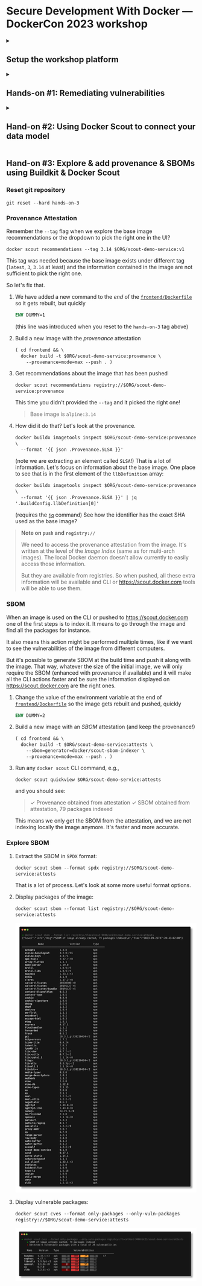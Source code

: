 # Secure Development With Docker &mdash; DockerCon 2023 workshop

<details><summary><h2>Setup the workshop platform</h2></summary>

### Requirements

- git
- Docker Desktop 4.24.0 or greater
- Docker Hub account `$ORG`

Docker Desktop must be configured to use containerd.  In Docker Desktop, go to
the Settings (⚙️ icon) &gt; Features in development and make sure the box next
to "Use containerd for pulling and storing images". If you changed the setting,
click the "Apply & Restart" button.

![Docker Desktop settings](./ss/desktop-containerd.png)

### Prerequisites

> *Conventions:*
> `$ORG` is the name of the Docker Hub account you will use.
> It can be a personal or a team one. Better if you have full ownership on it.

1. Clone the repository on your local machine
2. (optional) export `ORG` environment variable so you can more easily copy/paste commands

   ```console
   export ORG=<your organization namespace>
   ```
3. Configure organization for Docker Scout

   ```console
   docker scout config organization $ORG
   ```
4. Copy `env.dist` file to `.env`
5. Edit `.env` and set `NAMESPACE` to `$ORG`
6. Enroll your organization to Docker Scout

   ```console
   docker scout enroll $ORG
   ```
7. Checkout Hands-On #1

   ```console
   git checkout hands-on-1
   ```
8. Build demo images

   ```console
   docker compose --profile images build
   ```

   > This command will build two images we will explore.
   > To know more about how they are built look at
   > [`./docker-compose.yml`](./docker-compose.yml) and
   > [`./backend/Dockerfile`](./backend/Dockerfile) that
   > contains the build definitions.

   > In case of network issues, you can also build the following
   > image that is prebuilt and don't need extra dependencies.

   ```console
   docker compose --profile low_network build
   ```
</details>

<details><summary><h2>Hands-on #1: Remediating vulnerabilities</h2></summary>

### Reset git repository

```console
git reset --hard hands-on-1
```

### Base Image Fix (Docker Desktop)

1. Open Docker Desktop and select the image `$ORG/scout-demo-service:v1`

   ![](./ss/layer_view_scout-demo-service_v1.png)
2. Take the time to explore the different information displayed on this page

   - Image hierarchy, layers and the Images tab
   - Vulnerabilities
   - Packages

3. Select your base image and explore vulnerabilities specific to the base image.
   Then select "Recommendations for base image…" in the "Recommended fixes"
   dropdown in the upper right portion of the window.

   ![](./ss/select-base-image.png)

4. Select _Change base image_ and set the current image to 3.14

   ![](./ss/change-base-image.png)

5. Open [`frontend/Dockerfile`](./frontend/Dockerfile) in your favorite file editor
   and apply the "Tag is preferred tag" recommendation, i.e., change the `FROM` line to

   ```dockerfile
   FROM alpine:3.18
   ```

6. (optional) Update the tag to `v2` in [`docker-compose.yml`](./docker-compose.yml)
7. Rebuild the image

   ```console
   docker compose --profile scout-demo-service build
   ```
8. Open the image inside Desktop and see the impact of your change

   ![](./ss/layer_view_scout-demo-service_v2.png)

### Base Image Fix (Docker Scout CLI)

1. Run `docker scout cves` command against the image you just built:

   ```console
   docker scout cves $ORG/scout-demo-service:v1
   ```

   ![](./ss/scout-demo-service-v1-cves.png)
2. (optional) Explore the filters options from `docker scout cves` command
3. (optional) See vulnerable packages only

   ```console
   docker scout cves --format only-packages --only-vuln-packages $ORG/scout-demo-service:v1
   ```

   ![](./ss/scout-demo-service-v1-only-vuln-packages.png)

4. Explore base image recommendations using `docker scout recommendations`

   -> specify the tag upfront, like we selected it in Docker Desktop

   ```console
   docker scout recommendations --tag 3.14 $ORG/scout-demo-service:v1
   ```

   ![](./ss/scout-demo-service-v1-recommendations.png)

5. Apply the "Tag is preferred tag" recommendation to the [`frontend/Dockerfile`](./frontend/Dockerfile)
6. (optional) Update the tag to `v2` in [`docker-compose.yml`](./docker-compose.yml)
7. Rebuild the image

   ```console
   docker compose --profile scout-demo-service build
   ```
8. Run `docker scout cves` command against the image you just built and see the changes:

   ```console
   docker scout cves $ORG/scout-demo-service:v2
   ```

   ![](./ss/scout-demo-service-v2-cves.png)
9. Compare the two images to see the differences:

   ```console
   docker scout compare $ORG/scout-demo-service:v2 --to $ORG/scout-demo-service:v1
   ```

   ![](./ss/scout-demo-service-compare.png)

### Application Dependency Fix

1. Explore the still existing vulnerabilities: (Desktop or CLI)
   - find vulnerable package
   - find fix version
2. Update [`package.json`](./frontend/package.json) to upgrade the dependency
3. (optional) Update the tag to `v3` in [`docker-compose.yml`](./docker-compose.yml)
4. Rebuild the image
5. Explore the built image to see what changed
   - using Desktop
   - using CLI

### Extra Command

1. Get a quick overview of your image, including vulnerabilities and recommendations

   ```console
   docker scout quickview $ORG/scout-demo-service:v1
   ```

### Extra Image

Repeat the above steps for the `$ORG/scout-demo-service-back:v1` image (or any other image you have).

</details>

<details><summary><h2>Hand-on #2: Using Docker Scout to connect your data model</h2></summary>

### Reset git repository

```console
git reset --hard hands-on-2
```

### Registry - https://scout.docker.com Integration

#### Create repositories

Go to https://hub.docker.com and create repositories for the images you will push

- `$ORG/scout-demo-service`
- `$ORG/scout-demo-service-back`

#### Enable repositories for Docker Scout

_Option 1: Use Docker Scout Dashboard_

1. Go to https://scout.docker.com
2. Select your organization in the dropdown next to your user
3. Open the settings menu (⚙️ icon) and select _Repository settings_
4. Select the repository to enable and enable it

_Option 2: Docker Hub Integration using the CLI_

```console
docker scout repo enable $ORG/scout-demo-service
```

```console
docker scout repo enable $ORG/scout-demo-service-back
```

### Push images

1. Push an image to Hub

   ```console
   docker push $ORG/scout-demo-service:v1
   ```

2. Browse https://scout.docker.com and see your images (this might take up to a few minutes)

   ![](./ss/pushes_images.png)

### Analyze images

Reproduce the exploratory steps from _Hands-on #1_ on https://scout.docker.com.
Find vulnerabilities, package information and compare your images.

You can build and push the different versions of the images you previously built (with vulnerabilities or with fixes).
Or simply push the fixes you built in the first hands-on exercise.

```console
docker push $ORG/scout-demo-service:v3
```

### Record images to an environment

1. Record the image to an environment (adapt to your registry)

   ```console
   docker scout environment staging registry://$ORG/scout-demo-service:v1
   ```

   This will explicitly record the image that has been pushed to a registry, to the environment `staging`.

   ![](./ss/staging.png)

2. Investigate environment information from the CLI

   ```console
   docker scout environment
   ```

   ```console
   docker scout environment staging
   ```

3. Compare your fixed local image to the one recorded as part of the `staging` environment

   ```console
   docker scout compare local://$ORG/scout-demo-service:v3 --to-env staging
   ```

   ![](./ss/scout-demo-service-compare-staging.png)
4. Browse https://scout.docker.com

   - find images recorded to an environment
   - find vulnerabilities and packages in an environment
   - compare images between versions and/or environments

   ![](./ss/scout-demo-service-ui-compare.png)

5. Record `v3` to the staging environment

   ```console
   docker scout environment staging registry://$ORG/scout-demo-service:v3
   ```

6. Verify you have no vulnerabilities in `staging` at https://scout.docker.com &gt;
   Vulnerabilities and select the staging environment

7. Browse available integrations on https://scout.docker.com &gt;
   Settings (⚙️ icon) &gt; Integrations

</details>

## Hand-on #3: Explore & add provenance & SBOMs using Buildkit & Docker Scout

### Reset git repository

```console
git reset --hard hands-on-3
```

### Provenance Attestation

Remember the `--tag` flag when we explore the base image recommendations or the dropdown to pick
the right one in the UI?

```console
docker scout recommendations --tag 3.14 $ORG/scout-demo-service:v1
```

This tag was needed because the base image exists under different tag (`latest`, `3`, `3.14` at least)
and the information contained in the image are not sufficient to pick the right one.

So let's fix that.

1. We have added a new command to the _end_ of the [`frontend/Dockerfile`](frontend/Dockerfile)
   so it gets rebuilt, but quickly

   ```dockerfile
   ENV DUMMY=1
   ```

   (this line was introduced when you reset to the `hands-on-3` tag above)
2. Build a new image with the _provenance_ attestation

   ```console
   ( cd frontend && \
     docker build -t $ORG/scout-demo-service:provenance \
       --provenance=mode=max --push . )
   ```
3. Get recommendations about the image that has been pushed

   ```console
   docker scout recommendations registry://$ORG/scout-demo-service:provenance
   ```

   This time you didn't provided the `--tag` and it picked the right one!

   > Base image is `alpine:3.14`

4. How did it do that? Let's look at the provenance.

   ```console
   docker buildx imagetools inspect $ORG/scout-demo-service:provenance \
     --format '{{ json .Provenance.SLSA }}'
   ```

   (note we are extracting an element called `SLSA`!)
   That is a lot of information. Let's focus on information about the base image.
   One place to see that is in the first element of the `llbDefinition` array:

   ```console
   docker buildx imagetools inspect $ORG/scout-demo-service:provenance \
     --format '{{ json .Provenance.SLSA }}' | jq '.buildConfig.llbDefinition[0]'
   ```

   (requires the [`jq`](https://jqlang.github.io/jq/) command)
   See how the identifier has the exact SHA used as the base image?

> **Note on `push` and `registry://`**
>
> We need to access the provenance attestation from the image. It's written at the level
> of the _Image Index_ (same as for multi-arch images). The local Docker daemon doesn't allow
> currently to easily access those information.
>
> But they are available from registries. So when pushed, all these extra information will
> be available and CLI or https://scout.docker.com tools will be able to use them.

### SBOM

When an image is used on the CLI or pushed to https://scout.docker.com one of the first
steps is to index it. It means to go through the image and find all the packages for instance.

It also means this action might be performed multiple times, like if we want to see
the vulnerabilities of the image from different computers.

But it's possible to generate SBOM at the build time and push it along with the image.
That way, whatever the size of the initial image, we will only require the SBOM (enhanced
with provenance if available) and it will make all the CLI actions faster and be sure
the information displayed on https://scout.docker.com are the right ones.

1. Change the value of the environment variable at the end of [`frontend/Dockerfile`](frontend/Dockerfile)
   so the image gets rebuilt and pushed, quickly

   ```dockerfile
   ENV DUMMY=2
   ```

2. Build a new image with an _SBOM_ attestation (and keep the provenance!)

   ```console
   ( cd frontend && \
     docker build -t $ORG/scout-demo-service:attests \
       --sbom=generator=docker/scout-sbom-indexer \
       --provenance=mode=max --push . )
   ```
3. Run any `docker scout` CLI command, e.g.,

   ```
   docker scout quickview $ORG/scout-demo-service:attests
   ```

   and you should see:

   > ✓ Provenance obtained from attestation
   > ✓ SBOM obtained from attestation, 79 packages indexed

   This means we only get the SBOM from the attestation, and we are not indexing locally
   the image anymore. It's faster and more accurate.

### Explore SBOM

1. Extract the SBOM in `SPDX` format:

   ```console
   docker scout sbom --format spdx registry://$ORG/scout-demo-service:attests
   ```

   That is a lot of process. Let's look at some more useful format options.
2. Display packages of the image:

   ```console
   docker scout sbom --format list registry://$ORG/scout-demo-service:attests
   ```

   ![](./ss/package-list.png)
3. Display vulnerable packages:

   ```console
   docker scout cves --format only-packages --only-vuln-packages registry://$ORG/scout-demo-service:attests
   ```

   ![](./ss/vuln-packages.png)
